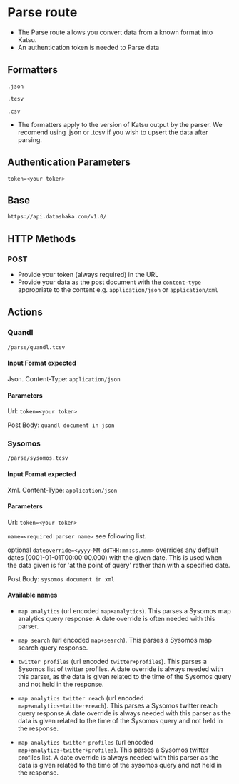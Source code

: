 # Parse route


- The Parse route allows you convert data from a known format into Katsu.
- An authentication token is needed to Parse data


## Formatters

```
.json
```
```
.tcsv
```
```
.csv
```

- The formatters apply to the version of Katsu output by the parser. We recomend using .json or .tcsv if you wish to upsert the data after parsing.


## Authentication Parameters

```
token=<your token>
```

## Base

```language-http
https://api.datashaka.com/v1.0/
```

## HTTP Methods

### POST
- Provide your token (always required) in the URL
- Provide your data as the post document with the ```content-type``` appropriate to the content e.g. ```application/json``` or ```application/xml```

## Actions

### Quandl

```language-http
/parse/quandl.tcsv
```

#### Input Format expected

Json. 
Content-Type: ```application/json```

#### Parameters

Url: ```token=<your token>```

Post Body: `quandl document in json`

### Sysomos

```language-http
/parse/sysomos.tcsv
```

#### Input Format expected

Xml. 
Content-Type: ```application/json```

#### Parameters

Url: ```token=<your token>```

```name=<required parser name>``` see following list.

optional ```dateoverride=<yyyy-MM-ddTHH:mm:ss.mmm>``` overrides any default dates (0001-01-01T00:00:00.000) with the given date. This is used when the data given is for 'at the point of query' rather than with a specified date.

Post Body: `sysomos document in xml`

#### Available names

- `map analytics` (url encoded `map+analytics`). This parses a Sysomos map analytics query response. A date override is often needed with this parser.

- `map search` (url encoded `map+search`). This parses a Sysomos map search query response.
    
- `twitter profiles` (url encoded `twitter+profiles`). This parses a Sysomos list of twitter profiles. A date override is always needed with this parser, as the data is given related to the time of the Sysomos query and not held in the response.
    
- `map analytics twitter reach` (url encoded `map+analytics+twitter+reach`). This parses a Sysomos twitter reach query response.A date override is always needed with this parser as the data is given related to the time of the Sysomos query and not held in the response.
    
- `map analytics twitter profiles` (url encoded `map+analytics+twitter+profiles`). This parses a Sysomos twitter profiles list. A date override is always needed with this parser as the data is given related to the time of the sysomos query and not held in the response.

